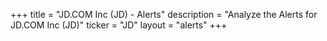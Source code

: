 +++
title = "JD.COM Inc (JD) - Alerts"
description = "Analyze the Alerts for JD.COM Inc (JD)"
ticker = "JD"
layout = "alerts"
+++

